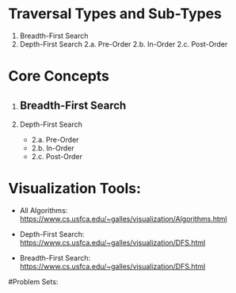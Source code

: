 # Traversal Types and Sub-Types

1. Breadth-First Search
2. Depth-First Search
   2.a.  Pre-Order 
   2.b.   In-Order
   2.c. Post-Order

# Core Concepts

1. Breadth-First Search
   - 


3. Depth-First Search
   - 2.a.  Pre-Order 
   - 2.b.   In-Order
   - 2.c. Post-Order

# Visualization Tools:

- All Algorithms: https://www.cs.usfca.edu/~galles/visualization/Algorithms.html

- Depth-First Search: https://www.cs.usfca.edu/~galles/visualization/DFS.html
- Breadth-First Search: https://www.cs.usfca.edu/~galles/visualization/DFS.html


#Problem Sets: 

